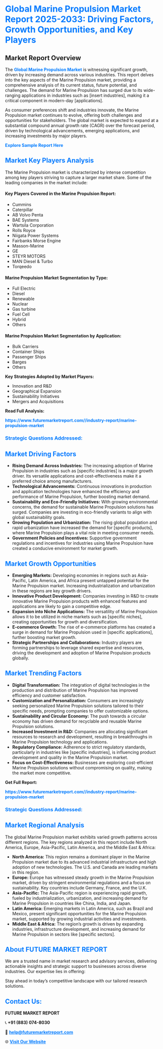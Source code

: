 <h1 style="color: #007BFF;">Global Marine Propulsion Market Report 2025-2033: Driving Factors, Growth Opportunities, and Key Players</h1>

<section id="overview">
<h2>Market Report Overview</h2>
<p>The <a href="https://www.futuremarketreport.com//industry-report/marine-propulsion-market" style="color: #007BFF; text-decoration: none;"><strong>Global Marine Propulsion Market</strong></a> is witnessing significant growth, driven by increasing demand across various industries. This report delves into the key aspects of the Marine Propulsion market, providing a comprehensive analysis of its current status, future potential, and challenges. The demand for Marine Propulsion has surged due to its wide-ranging applications in industries such as [insert industries], making it a critical component in modern-day [applications].</p>
<p>As consumer preferences shift and industries innovate, the Marine Propulsion market continues to evolve, offering both challenges and opportunities for stakeholders. The global market is expected to expand at a substantial compound annual growth rate (CAGR) over the forecast period, driven by technological advancements, emerging applications, and increasing investments by major players.</p>
</section>

<section id="overview">
<p><a href="https://www.futuremarketreport.com//request-sample/reportId=92026" style="color: #007BFF; text-decoration: none;"><strong>Explore Sample Report Here</strong></a></p>
</section>

<section id="key-players">
<h2 style="color: #007BFF;">Market Key Players Analysis</h2>
<p>The Marine Propulsion market is characterized by intense competition among key players striving to capture a larger market share. Some of the leading companies in the market include:</p>
<h4>Key Players Covered in the Marine Propulsion Report:</h4>
<ul><li>Cummins</li><li>Caterpillar</li><li>AB Volvo Penta</li><li>BAE Systems</li><li>Wartsila Corporation</li><li>Rolls Royce</li><li>Niigata Power Systems</li><li>Fairbanks Morse Engine</li><li>Masson-Marine</li><li>GE</li><li>STEYR MOTORS</li><li>MAN Diesel &amp; Turbo</li><li>Torqeedo</li></ul>
<h4>Marine Propulsion Market Segmentation by Type:</h4>
<ul><li>Full Electric</li><li>Diesel</li><li>Renewable</li><li>Nuclear</li><li>Gas turbine</li><li>Fuel Cell</li><li>Hybrid</li><li>Others</li></ul>

<h4>Marine Propulsion Market Segmentation by Application:</h4>
<ul><li>Bulk Carriers</li><li>Container Ships</li><li>Passenger Ships</li><li>Barges</li><li>Others</li></ul>
<p><strong>Key Strategies Adopted by Market Players:</strong></p>
<ul>
<li>Innovation and R&D</li>
<li>Geographical Expansion</li>
<li>Sustainability Initiatives</li>
<li>Mergers and Acquisitions</li>
</ul>
</section>

<section>
<p><strong>Read Full Analysis: </strong></p><a href="https://www.futuremarketreport.com//industry-report/marine-propulsion-market" style="color: #007BFF; text-decoration: none;"><strong>https://www.futuremarketreport.com//industry-report/marine-propulsion-market</strong></a>
<h3 style="color: #007BFF;">Strategic Questions Addressed:</h3>
</section>

<section id="driving-factors">
<h2 style="color: #007BFF;">Market Driving Factors</h2>
<ul>
<li><strong>Rising Demand Across Industries:</strong> The increasing adoption of Marine Propulsion in industries such as [specific industries] is a major growth driver. Its versatile applications and cost-effectiveness make it a preferred choice among manufacturers.</li>
<li><strong>Technological Advancements:</strong> Continuous innovations in production and application technologies have enhanced the efficiency and performance of Marine Propulsion, further boosting market demand.</li>
<li><strong>Sustainability and Eco-Friendly Initiatives:</strong> With growing environmental concerns, the demand for sustainable Marine Propulsion solutions has surged. Companies are investing in eco-friendly variants to align with global sustainability goals.</li>
<li><strong>Growing Population and Urbanization:</strong> The rising global population and rapid urbanization have increased the demand for [specific products], where Marine Propulsion plays a vital role in meeting consumer needs.</li>
<li><strong>Government Policies and Incentives:</strong> Supportive government regulations and incentives for industries using Marine Propulsion have created a conducive environment for market growth.</li>
</ul>
</section>

<section id="growth-opportunities">
<h2 style="color: #007BFF;">Market Growth Opportunities</h2>
<ul>
<li><strong>Emerging Markets:</strong> Developing economies in regions such as Asia-Pacific, Latin America, and Africa present untapped potential for the Marine Propulsion market. Increasing industrialization and urbanization in these regions are key growth drivers.</li>
<li><strong>Innovative Product Development:</strong> Companies investing in R&D to create innovative Marine Propulsion products with enhanced features and applications are likely to gain a competitive edge.</li>
<li><strong>Expansion into Niche Applications:</strong> The versatility of Marine Propulsion allows it to be utilized in niche markets such as [specific niches], creating opportunities for growth and diversification.</li>
<li><strong>E-commerce Growth:</strong> The rise of e-commerce platforms has created a surge in demand for Marine Propulsion used in [specific applications], further boosting market growth.</li>
<li><strong>Strategic Partnerships and Collaborations:</strong> Industry players are forming partnerships to leverage shared expertise and resources, driving the development and adoption of Marine Propulsion products globally.</li>
</ul>
</section>

<section id="trending-factors">
<h2 style="color: #007BFF;">Market Trending Factors</h2>
<ul>
<li><strong>Digital Transformation:</strong> The integration of digital technologies in the production and distribution of Marine Propulsion has improved efficiency and customer satisfaction.</li>
<li><strong>Customization and Personalization:</strong> Consumers are increasingly seeking personalized Marine Propulsion solutions tailored to their specific needs, prompting companies to offer customizable options.</li>
<li><strong>Sustainability and Circular Economy:</strong> The push towards a circular economy has driven demand for recyclable and reusable Marine Propulsion solutions.</li>
<li><strong>Increased Investment in R&D:</strong> Companies are allocating significant resources to research and development, resulting in breakthroughs in Marine Propulsion technology and applications.</li>
<li><strong>Regulatory Compliance:</strong> Adherence to strict regulatory standards, particularly in industries like [specific industries], is influencing product development and quality in the Marine Propulsion market.</li>
<li><strong>Focus on Cost-Effectiveness:</strong> Businesses are exploring cost-efficient Marine Propulsion solutions without compromising on quality, making the market more competitive.</li>
</ul>
</section>

<section>
<p><strong>Get Full Report: </strong></p><a href="https://www.futuremarketreport.com//industry-report/marine-propulsion-market" style="color: #007BFF; text-decoration: none;"><strong>https://www.futuremarketreport.com//industry-report/marine-propulsion-market</strong></a>
<h3 style="color: #007BFF;">Strategic Questions Addressed:</h3>
</section>


<section id="regional-analysis">
<h2 style="color: #007BFF;">Market Regional Analysis</h2>
<p>The global Marine Propulsion market exhibits varied growth patterns across different regions. The key regions analyzed in this report include North America, Europe, Asia-Pacific, Latin America, and the Middle East & Africa:</p>
<ul>
<li><strong>North America:</strong> This region remains a dominant player in the Marine Propulsion market due to its advanced industrial infrastructure and high adoption of new technologies. The U.S. and Canada are leading markets in this region.</li>
<li><strong>Europe:</strong> Europe has witnessed steady growth in the Marine Propulsion market, driven by stringent environmental regulations and a focus on sustainability. Key countries include Germany, France, and the U.K.</li>
<li><strong>Asia-Pacific:</strong> The Asia-Pacific region is experiencing rapid growth, fueled by industrialization, urbanization, and increasing demand for Marine Propulsion in countries like China, India, and Japan.</li>
<li><strong>Latin America:</strong> Emerging markets in Latin America, such as Brazil and Mexico, present significant opportunities for the Marine Propulsion market, supported by growing industrial activities and investments.</li>
<li><strong>Middle East & Africa:</strong> The region’s growth is driven by expanding industries, infrastructure development, and increasing demand for Marine Propulsion in sectors like [specific sectors].</li>
</ul>
</section>

<footer>
<h2 style="color: #007BFF;">About FUTURE MARKET REPORT</h2>
<p>We are a trusted name in market research and advisory services, delivering actionable insights and strategic support to businesses across diverse industries. Our expertise lies in offering:</p>

<p>Stay ahead in today’s competitive landscape with our tailored research solutions.</p>

<h2 style="color: #007BFF;">Contact Us:</h2>
<p><strong>FUTURE MARKET REPORT</strong></p>
<p>📞 <strong>+91 (883) 074-8030</strong></p>
<p>📧 <strong><a href="mailto:help@futuremarketreport.com" style="color: #007BFF;">help@futuremarketreport.com</a></strong></p>
<p>🌐 <strong><a href="https://www.futuremarketreport.com/" style="color: #007BFF;">Visit Our Website</a></strong></p>
</footer>